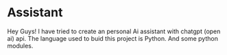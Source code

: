 # Assistant
Hey Guys!
I have tried to create an personal Ai assistant with chatgpt (open ai) api. 
The language used to buid this project is Python. And some python modules.
